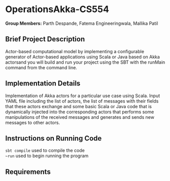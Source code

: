 # OperationsAkka-CS554
**Group Members:** Parth Despande, Fatema Engineeringwala, Mallika Patil

## Brief Project Description 
Actor-based computational model by implementing a configurable generator of Actor-based applications using Scala or Java based on Akka actorsand you will build and run your project using the SBT with the runMain command from the command line.

## Implementation Details 
Implementation of Akka actors for a particular use case using Scala. Input YAML file including the list of actors, the list of messages with their fields that these actors exchange and some basic Scala or Java code that is dynamically injected into the corresponding actors that performs some manipulations of the received messages and generates and sends new messages to other actors. 

## Instructions on Running Code 
`sbt compile` used to compile the code<br>
`~run` used to begin running the program

## Requirements
